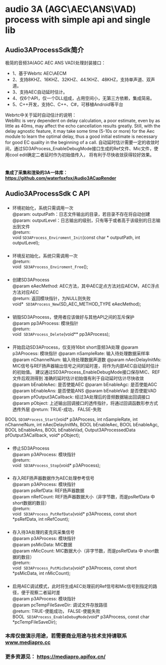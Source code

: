 # audio 3A (AGC\AEC\ANS\VAD) process with simple api and single lib


## Audio3AProcessSdk简介
极简的音频3A(AGC AEC ANS VAD)处理封装接口：

* 1、基于Webrtc AEC\AECM
* 2、支持8KHZ、16KHZ、32KHZ、44.1KHZ、48KHZ，支持单声道、双声道。
* 3、支持AEC自动延时估计。
* 4、仅6个API，仅一个DLL组成，占用空间小，无第三方依赖，集成简易。
* 5、C++开发，支持C、C++、C#，可移植Android等平台

Webrtc中关于延时自动估计的说明：<br>
WebRtc is very dependent on delay calculation, a poor estimate, even by as little as
40ms, may affect the echo cancellation results greatly. Still, with the delay agnostic feature, it may take some time (5-10s or more) for
the Aec module to learn the optimal delay, thus a good initial estimate is necessary for good EC quality in the beginning of a call.
自动延时估计需要一定的收敛时间，通过SD3AProcess_EnableDebugMode接口生成的Ref文件、Mic文件，使用cool edit确定二者延时作为初始值传入，
将有利于尽快收敛获得较好效果。<br><br>

#### 集成了采集和渲染的3A一体库：https://github.com/waterfoxfox/Audio3ACapRender

## Audio3AProcessSdk C API

### 
* 环境初始化，系统只需调用一次<br>
@param: outputPath：日志文件输出的目录，若目录不存在将自动创建<br>
@param: outputLevel：日志输出的级别，只有等于或者高于该级别的日志输出到文件<br>
@return: <br>
void  `SD3AProcess_Enviroment_Init`(const char * outputPath,  int outputLevel);

### 
* 环境反初始化，系统只需调用一次<br>
@return:<br>
void  `SD3AProcess_Enviroment_Free`();

### 
* 创建SD3AProcess<br>
@param eAecMethod: AEC方法，其中AEC定点方法对应AECM，AEC浮点方法对应AEC<br>
@return: 返回模块指针，为NULL则失败<br>
void*  `SD3AProcess_New`(SD_AEC_METHOD_TYPE eAecMethod);

### 
* 销毁SD3AProcess，使用者应该做好与其他API之间的互斥保护<br>
@param pp3AProcess: 模块指针<br>
@return: <br>
void  `SD3AProcess_Delete`(void** pp3AProcess);

### 
* 开始启动SD3AProcess，仅支持16bit short音频3A处理
@param p3AProcess: 模块指针
@param nSampleRate: 输入待处理数据采样率
@param nChannelNum: 输入待处理数据声道数
@param nAecDelayInitMs: MIC信号与REF扬声器输出信号之间的延时差，将作为内部AEC自动延时估计的初始值。
                         建议通过SD3AProcess_EnableDebugMode接口保存MIC、REF文件后观测得到
                         准确的延时估计初始值有利于自动延时估计尽快收敛
@param bEnableAec: 是否使能AEC
@param bEnableAgc: 是否使能AGC
@param bEnableAns: 是否使能ANS
@param bEnableVad: 是否使能VAD
@param pfOutput3ACallback: 经过3A处理后的音频数据输出回调接口
@param pObject: 上述输出回调接口的透传指针，将通过回调函数形参方式透传外层
@return: TRUE-成功， FALSE-失败

BOOL  `SD3AProcess_Start`(void* p3AProcess, int nSampleRate, int nChannelNum, int nAecDelayInitMs, BOOL bEnableAec, BOOL bEnableAgc, BOOL bEnableAns, BOOL bEnableVad,
									Output3AProcessedData pfOutput3ACallback, void* pObject);

### 
* 停止SD3AProcess<br>
@param p3AProcess: 模块指针<br>
@return: <br>
void  `SD3AProcess_Stop`(void* p3AProcess);


### 
* 存入REF扬声器数据作为AEC处理参考信号<br>
@param p3AProcess: 模块指针<br>
@param psRefData: REF扬声器数据<br>
@param nRefCount: REF扬声器数据大小（非字节数，而是psRefData 中 short数据的数目）<br>
@return: <br>
void  `SD3AProcess_PutRefData`(void* p3AProcess, const short *psRefData, int nRefCount);

### 
* 存入待3A处理的麦克风采集信号<br>
@param p3AProcess: 模块指针<br>
@param psMicData: MIC数据<br>
@param nMicCount: MIC数据大小（非字节数，而是psRefData 中 short数据的数目）<br>
@return: <br>
void  `SD3AProcess_PutMicData`(void* p3AProcess, const short *psMicData, int nMicCount);

### 
* 启用AEC调试模式，此时将生成AEC处理前的Ref信号和Mic信号到指定的路径，便于观察二者延时差<br>
@param p3AProcess: 模块指针<br>
@param pcTempFileSaveDir: 调试文件存放路径<br>
@return: TRUE-使能成功， FALSE-使能失败<br>
BOOL  `SD3AProcess_EnableDebugMode`(void* p3AProcess, const char *pcTempFileSaveDir);

### 本库仅做演示用途，若需要商业用途与技术支持请联系 www.mediapro.cc
### 更多资源见： https://mediapro.apifox.cn/
